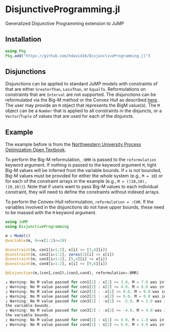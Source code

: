 # DisjunctiveProgramming.jl
Generalized Disjunctive Programming extension to JuMP

## Installation

```julia
using Pkg
Pkg.add("https://github.com/hdavid16/DisjunctiveProgramming.jl")
```

## Disjunctions

Disjunctions can be applied to standard JuMP models with constraints of that are either `GreaterThan`, `LessThan`, or `EqualTo`. Reformulations on constraints that are `Interval` are not supported. The disjunctions can be reformulated via the Big-M method or the Convex Hull as described [here](https://optimization.mccormick.northwestern.edu/index.php/Disjunctive_inequalities). The user may provide an `M` object that represents the BigM value(s). The `M` object can be a `Number` that is applied to all constraints in the disjuncts, or a `Vector`/`Tuple` of values that are used for each of the disjuncts.

## Example

The example before is from the [Northwestern University Process Optimization Open Textbook](https://optimization.mccormick.northwestern.edu/index.php/Disjunctive_inequalities).

To perform the Big-M reformulation, `:BMR` is passed to the `reformulation` keyword argument. If nothing is passed to the keyword argument `M`, tight Big-M values will be inferred from the variable bounds. If `x` is not bounded, Big-M values must be provided for either the whole system (e.g., `M = 10`) or for each of the constraint arrays in the example (e.g., `M = ((10,10),(10,10))`). Note that if users want to pass Big-M values to each individual constraint, they will need to define the constraints without indexed arrays.

To perform the Convex-Hull reformulation, `reformulation = :CHR`. If the variables involved in the disjunctions do not have upper bounds, these need to be massed with the `M` keyword argument.

```julia
using JuMP
using DisjunctiveProgramming

m = Model()
@variable(m, 0<=x[1:2]<=10)

@constraint(m, con1[i=1:2], x[i] <= [3,4][i])
@constraint(m, con2[i=1:2], zeros(2)[i] <= x[i])
@constraint(m, con3[i=1:2], [5,4][i] <= x[i])
@constraint(m, con4[i=1:2], x[i] <= [9,6][i])

@disjunction(m,(con1,con2),(con3,con4), reformulation=:BMR)

┌ Warning: No M value passed for con1[1] : x[1] <= 3.0. M = 7.0 was inferred from the variable bounds.
┌ Warning: No M value passed for con1[2] : x[2] <= 4.0. M = 6.0 was inferred from the variable bounds.
┌ Warning: No M value passed for con2[1] : -x[1] <= 0.0. M = 0.0 was inferred from the variable bounds.
┌ Warning: No M value passed for con2[2] : -x[2] <= 0.0. M = 0.0 was inferred from the variable bounds.
┌ Warning: No M value passed for con3[1] : -x[1] <= -5.0. M = 5.0 was inferred from
the variable bounds.
┌ Warning: No M value passed for con3[2] : -x[2] <= -4.0. M = 4.0 was inferred from
the variable bounds.
┌ Warning: No M value passed for con4[1] : x[1] <= 9.0. M = 1.0 was inferred from the variable bounds.
┌ Warning: No M value passed for con4[2] : x[2] <= 6.0. M = 4.0 was inferred from the variable bounds.
```
